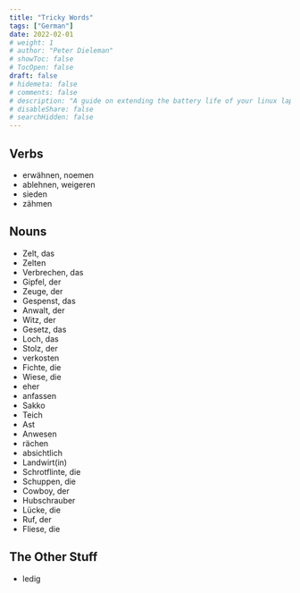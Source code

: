 ```yaml
---
title: "Tricky Words"
tags: ["German"]
date: 2022-02-01
# weight: 1
# author: "Peter Dieleman"
# showToc: false
# TocOpen: false
draft: false
# hidemeta: false
# comments: false
# description: "A guide on extending the battery life of your linux laptop"
# disableShare: false
# searchHidden: false
---
```


## Verbs

- erwähnen, noemen
- ablehnen, weigeren
- sieden
- zähmen

## Nouns

- Zelt, das
- Zelten
- Verbrechen, das
- Gipfel, der
- Zeuge, der
- Gespenst, das
- Anwalt, der
- Witz, der
- Gesetz, das
- Loch, das
- Stolz, der
- verkosten
- Fichte, die
- Wiese, die
- eher
- anfassen
- Sakko
- Teich
- Ast
- Anwesen
- rächen
- absichtlich
- Landwirt(in)
- Schrotflinte, die
- Schuppen, die
- Cowboy, der
- Hubschrauber
- Lücke, die
- Ruf, der
- Fliese, die

## The Other Stuff

- ledig